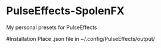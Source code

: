 # PulseEffects-SpolenFX
My personal presets for PulseEffects

#Installation
Place .json file in ~/.config/PulseEffects/output/

